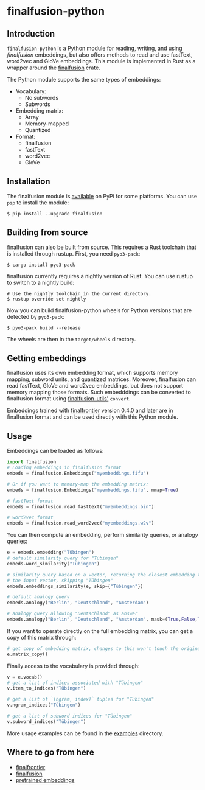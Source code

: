 # finalfusion-python

## Introduction

`finalfusion-python` is a Python module for reading, writing, and
using *finalfusion* embeddings, but also offers methods to read
and use fastText, word2vec and GloVe embeddings. This module is
implemented in Rust as a wrapper around the 
[finalfusion](https://docs.rs/finalfusion/) crate. 

The Python module supports the same types of embeddings:

* Vocabulary:
  * No subwords
  * Subwords
* Embedding matrix:
  * Array
  * Memory-mapped
  * Quantized
* Format:
  * finalfusion
  * fastText
  * word2vec
  * GloVe

## Installation

The finalfusion module is
[available](https://pypi.org/project/finalfusion/#files) on PyPi for some
platforms. You can use `pip` to install the module:

~~~shell
$ pip install --upgrade finalfusion
~~~

## Building from source

finalfusion can also be built from source. This requires a Rust toolchain
that is installed through rustup. First, you need `pyo3-pack`:

~~~shell
$ cargo install pyo3-pack
~~~

finalfusion currently requires a nightly version of Rust. You can use rustup
to switch to a nightly build:

~~~shell
# Use the nightly toolchain in the current directory.
$ rustup override set nightly
~~~

Now you can build finalfusion-python wheels for Python versions that are
detected by `pyo3-pack`:

~~~shell
$ pyo3-pack build --release
~~~

The wheels are then in the `target/wheels` directory.

## Getting embeddings

finalfusion uses its own embedding format, which supports memory mapping,
subword units, and quantized matrices. Moreover, finalfusion can read
fastText, GloVe and word2vec embeddings, but does not support memory
mapping those formats. Such embedddings can be converted to finalfusion
format using 
[finalfusion-utils'](https://github.com/finalfusion/finalfusion-utils)
`convert`.

Embeddings trained with
[finalfrontier](https://github.com/finalfusion/finalfrontier) version
0.4.0 and later are in finalfusion format and can be used directly
with this Python module.

## Usage

Embeddings can be loaded as follows:

~~~python
import finalfusion
# Loading embeddings in finalfusion format
embeds = finalfusion.Embeddings("myembeddings.fifu")

# Or if you want to memory-map the embedding matrix:
embeds = finalfusion.Embeddings("myembeddings.fifu", mmap=True)

# fastText format
embeds = finalfusion.read_fasttext("myembeddings.bin")

# word2vec format
embeds = finalfusion.read_word2vec("myembeddings.w2v")
~~~

You can then compute an embedding, perform similarity queries, or analogy
queries:

~~~python
e = embeds.embedding("Tübingen")
# default similarity query for "Tübingen"
embeds.word_similarity("Tübingen")

# similarity query based on a vector, returning the closest embedding to
# the input vector, skipping "Tübingen"
embeds.embeddings_similarity(e, skip={"Tübingen"})

# default analogy query
embeds.analogy("Berlin", "Deutschland", "Amsterdam")

# analogy query allowing "Deutschland" as answer
embeds.analogy("Berlin", "Deutschland", "Amsterdam", mask=(True,False,True))
~~~

If you want to operate directly on the full embedding matrix, you can
get a copy of this matrix through:
~~~python
# get copy of embedding matrix, changes to this won't touch the original matrix
e.matrix_copy()
~~~

Finally access to the vocabulary is provided through:
~~~python
v = e.vocab()
# get a list of indices associated with "Tübingen"
v.item_to_indices("Tübingen")

# get a list of `(ngram, index)` tuples for "Tübingen"
v.ngram_indices("Tübingen")

# get a list of subword indices for "Tübingen"
v.subword_indices("Tübingen")
~~~

More usage examples can be found in the
[examples](https://github.com/finalfusion/finalfusion-python/tree/master/examples)
directory.

## Where to go from here

  * [finalfrontier](https://finalfusion.github.io/finalfrontier)
  * [finalfusion](https://finalfusion.io/)
  * [pretrained embeddings](https://finalfusion.github.io/pretrained)
